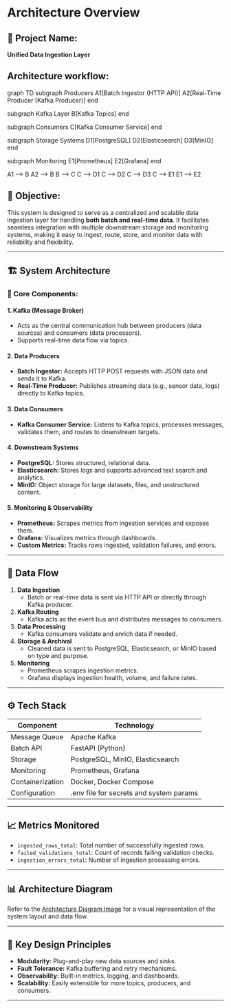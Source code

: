 # Architecture Overview

## 📌 Project Name:
**Unified Data Ingestion Layer**

## Architecture workflow:
graph TD
  subgraph Producers
    A1[Batch Ingestor (HTTP API)]
    A2[Real-Time Producer (Kafka Producer)]
  end

  subgraph Kafka Layer
    B[Kafka Topics]
  end

  subgraph Consumers
    C[Kafka Consumer Service]
  end

  subgraph Storage Systems
    D1[PostgreSQL]
    D2[Elasticsearch]
    D3[MinIO]
  end

  subgraph Monitoring
    E1[Prometheus]
    E2[Grafana]
  end

  A1 --> B
  A2 --> B
  B --> C
  C --> D1
  C --> D2
  C --> D3
  C --> E1
  E1 --> E2


## 🎯 Objective:
This system is designed to serve as a centralized and scalable data ingestion layer for handling **both batch and real-time data**. It facilitates seamless integration with multiple downstream storage and monitoring systems, making it easy to ingest, route, store, and monitor data with reliability and flexibility.

---

## 🏗️ System Architecture

### 🧩 Core Components:

#### 1. **Kafka (Message Broker)**
- Acts as the central communication hub between producers (data sources) and consumers (data processors).
- Supports real-time data flow via topics.

#### 2. **Data Producers**
- **Batch Ingestor:** Accepts HTTP POST requests with JSON data and sends it to Kafka.
- **Real-Time Producer:** Publishes streaming data (e.g., sensor data, logs) directly to Kafka topics.

#### 3. **Data Consumers**
- **Kafka Consumer Service:** Listens to Kafka topics, processes messages, validates them, and routes to downstream targets.

#### 4. **Downstream Systems**
- **PostgreSQL:** Stores structured, relational data.
- **Elasticsearch:** Stores logs and supports advanced text search and analytics.
- **MinIO:** Object storage for large datasets, files, and unstructured content.

#### 5. **Monitoring & Observability**
- **Prometheus:** Scrapes metrics from ingestion services and exposes them.
- **Grafana:** Visualizes metrics through dashboards.
- **Custom Metrics:** Tracks rows ingested, validation failures, and errors.

---

## 🧮 Data Flow

1. **Data Ingestion**
   - Batch or real-time data is sent via HTTP API or directly through Kafka producer.
2. **Kafka Routing**
   - Kafka acts as the event bus and distributes messages to consumers.
3. **Data Processing**
   - Kafka consumers validate and enrich data if needed.
4. **Storage & Archival**
   - Cleaned data is sent to PostgreSQL, Elasticsearch, or MinIO based on type and purpose.
5. **Monitoring**
   - Prometheus scrapes ingestion metrics.
   - Grafana displays ingestion health, volume, and failure rates.

---

## ⚙️ Tech Stack

| Component      | Technology         |
|----------------|--------------------|
| Message Queue  | Apache Kafka       |
| Batch API      | FastAPI (Python)   |
| Storage        | PostgreSQL, MinIO, Elasticsearch |
| Monitoring     | Prometheus, Grafana|
| Containerization | Docker, Docker Compose |
| Configuration  | .env file for secrets and system params |

---

## 📈 Metrics Monitored

- `ingested_rows_total`: Total number of successfully ingested rows.
- `failed_validations_total`: Count of records failing validation checks.
- `ingestion_errors_total`: Number of ingestion processing errors.

---

## 📊 Architecture Diagram

Refer to the [Architecture Diagram Image](https://github.com/user-attachments/assets/86920eb4-7490-42c2-b73e-ab960d03410f) for a visual representation of the system layout and data flow.

---

## 📌 Key Design Principles

- **Modularity:** Plug-and-play new data sources and sinks.
- **Fault Tolerance:** Kafka buffering and retry mechanisms.
- **Observability:** Built-in metrics, logging, and dashboards.
- **Scalability:** Easily extensible for more topics, producers, and consumers.

---
